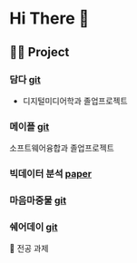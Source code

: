 # Hi There 👋

## 👩‍💻 Project 
### **담다**     [git]( )
- 디지털미디어학과 졸업프로젝트

### **메이플**     [git]( )
소프트웨어융합과 졸업프로젝트

### **빅데이터 분석**     [paper](https://www.earticle.net/Article/A426100)

### **마음마중물**     [git](https://github.com/Storkycold/DataCampus8)


### **쉐어데이**     [git](https://github.com/silver0-stack/shareDay.git)

📌 전공 과제 
<!--
**JiYeon-rhd/JiYeon-rhd** is a ✨ _special_ ✨ repository because its `README.md` (this file) appears on your GitHub profile.

Here are some ideas to get you started:

- 🔭 I’m currently working on ...
- 🌱 I’m currently learning ...
- 👯 I’m looking to collaborate on ...
- 🤔 I’m looking for help with ...
- 💬 Ask me about ...
- 📫 How to reach me: ...
- 😄 Pronouns: ...
- ⚡ Fun fact: ...
-->
